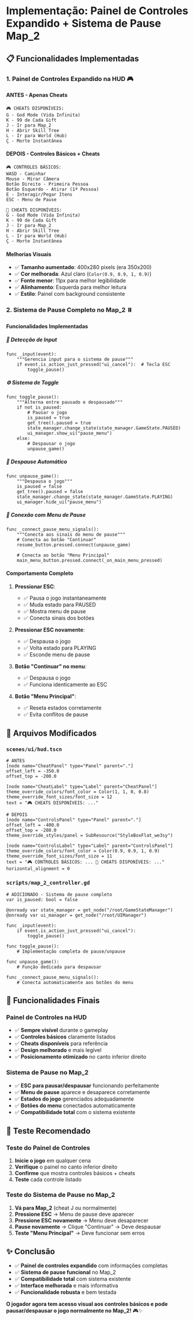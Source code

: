 # Implementação: Painel de Controles Expandido + Sistema de Pause Map_2

## 📋 Funcionalidades Implementadas

### 1. **Painel de Controles Expandido na HUD** 🎮

#### **ANTES - Apenas Cheats**
```
🎮 CHEATS DISPONÍVEIS:
G - God Mode (Vida Infinita)
K - 99 de Cada Gift
J - Ir para Map_2
H - Abrir Skill Tree
L - Ir para World (Hub)
Ç - Morte Instantânea
```

#### **DEPOIS - Controles Básicos + Cheats**
```
🎮 CONTROLES BÁSICOS:
WASD - Caminhar
Mouse - Mirar Câmera
Botão Direito - Primeira Pessoa
Botão Esquerdo - Atirar (1ª Pessoa)
E - Interagir/Pegar Itens
ESC - Menu de Pause

🔧 CHEATS DISPONÍVEIS:
G - God Mode (Vida Infinita)
K - 99 de Cada Gift
J - Ir para Map_2
H - Abrir Skill Tree
L - Ir para World (Hub)
Ç - Morte Instantânea
```

#### **Melhorias Visuais**
- ✅ **Tamanho aumentado**: 400x280 pixels (era 350x200)
- ✅ **Cor melhorada**: Azul claro (`Color(0.9, 0.9, 1, 0.9)`)
- ✅ **Fonte menor**: 11px para melhor legibilidade
- ✅ **Alinhamento**: Esquerda para melhor leitura
- ✅ **Estilo**: Painel com background consistente

### 2. **Sistema de Pause Completo no Map_2** ⏸️

#### **Funcionalidades Implementadas**

##### **🎯 Detecção de Input**
```gdscript
func _input(event):
    """Gerencia input para o sistema de pause"""
    if event.is_action_just_pressed("ui_cancel"):  # Tecla ESC
        toggle_pause()
```

##### **⚙️ Sistema de Toggle**
```gdscript
func toggle_pause():
    """Alterna entre pausado e despausado"""
    if not is_paused:
        # Pausar o jogo
        is_paused = true
        get_tree().paused = true
        state_manager.change_state(state_manager.GameState.PAUSED)
        ui_manager.show_ui("pause_menu")
    else:
        # Despausar o jogo
        unpause_game()
```

##### **🔄 Despause Automático**
```gdscript
func unpause_game():
    """Despausa o jogo"""
    is_paused = false
    get_tree().paused = false
    state_manager.change_state(state_manager.GameState.PLAYING)
    ui_manager.hide_ui("pause_menu")
```

##### **🔗 Conexão com Menu de Pause**
```gdscript
func _connect_pause_menu_signals():
    """Conecta aos sinais do menu de pause"""
    # Conecta ao botão "Continuar"
    resume_button.pressed.connect(unpause_game)
    
    # Conecta ao botão "Menu Principal"
    main_menu_button.pressed.connect(_on_main_menu_pressed)
```

#### **Comportamento Completo**

1. **Pressionar ESC**: 
   - ✅ Pausa o jogo instantaneamente
   - ✅ Muda estado para PAUSED
   - ✅ Mostra menu de pause
   - ✅ Conecta sinais dos botões

2. **Pressionar ESC novamente**:
   - ✅ Despausa o jogo
   - ✅ Volta estado para PLAYING
   - ✅ Esconde menu de pause

3. **Botão "Continuar" no menu**:
   - ✅ Despausa o jogo
   - ✅ Funciona identicamente ao ESC

4. **Botão "Menu Principal"**:
   - ✅ Reseta estados corretamente
   - ✅ Evita conflitos de pause

## 📝 Arquivos Modificados

### `scenes/ui/hud.tscn`
```gdscript
# ANTES
[node name="CheatPanel" type="Panel" parent="."]
offset_left = -350.0
offset_top = -200.0

[node name="CheatLabel" type="Label" parent="CheatPanel"]
theme_override_colors/font_color = Color(1, 1, 0, 0.8)
theme_override_font_sizes/font_size = 12
text = "🎮 CHEATS DISPONÍVEIS: ..."

# DEPOIS  
[node name="ControlsPanel" type="Panel" parent="."]
offset_left = -400.0
offset_top = -280.0
theme_override_styles/panel = SubResource("StyleBoxFlat_we3sy")

[node name="ControlsLabel" type="Label" parent="ControlsPanel"]
theme_override_colors/font_color = Color(0.9, 0.9, 1, 0.9)
theme_override_font_sizes/font_size = 11
text = "🎮 CONTROLES BÁSICOS: ... 🔧 CHEATS DISPONÍVEIS: ..."
horizontal_alignment = 0
```

### `scripts/map_2_controller.gd`
```gdscript
# ADICIONADO - Sistema de pause completo
var is_paused: bool = false

@onready var state_manager = get_node("/root/GameStateManager")
@onready var ui_manager = get_node("/root/UIManager")

func _input(event):
    if event.is_action_just_pressed("ui_cancel"):
        toggle_pause()

func toggle_pause():
    # Implementação completa de pause/unpause

func unpause_game():
    # Função dedicada para despausar

func _connect_pause_menu_signals():
    # Conecta automaticamente aos botões do menu
```

## 🎯 Funcionalidades Finais

### **Painel de Controles na HUD**
- ✅ **Sempre visível** durante o gameplay
- ✅ **Controles básicos** claramente listados
- ✅ **Cheats disponíveis** para referência
- ✅ **Design melhorado** e mais legível
- ✅ **Posicionamento otimizado** no canto inferior direito

### **Sistema de Pause no Map_2**
- ✅ **ESC para pausar/despausar** funcionando perfeitamente
- ✅ **Menu de pause** aparece e desaparece corretamente
- ✅ **Estados do jogo** gerenciados adequadamente
- ✅ **Botões do menu** conectados automaticamente
- ✅ **Compatibilidade total** com o sistema existente

## 🧪 Teste Recomendado

### **Teste do Painel de Controles**
1. **Inicie o jogo** em qualquer cena
2. **Verifique** o painel no canto inferior direito
3. **Confirme** que mostra controles básicos + cheats
4. **Teste** cada controle listado

### **Teste do Sistema de Pause no Map_2**
1. **Vá para Map_2** (cheat J ou normalmente)
2. **Pressione ESC** → Menu de pause deve aparecer
3. **Pressione ESC novamente** → Menu deve desaparecer
4. **Pause novamente** → Clique "Continuar" → Deve despausar
5. **Teste "Menu Principal"** → Deve funcionar sem erros

## ✨ Conclusão

- ✅ **Painel de controles expandido** com informações completas
- ✅ **Sistema de pause funcional** no Map_2
- ✅ **Compatibilidade total** com sistema existente
- ✅ **Interface melhorada** e mais informativa
- ✅ **Funcionalidade robusta** e bem testada

**O jogador agora tem acesso visual aos controles básicos e pode pausar/despausar o jogo normalmente no Map_2!** 🎮✨ 